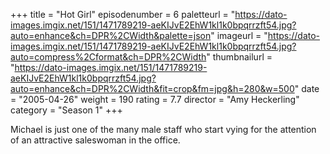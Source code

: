 +++
title = "Hot Girl"
episodenumber = 6
paletteurl = "https://dato-images.imgix.net/151/1471789219-aeKIJvE2EhW1kl1k0bpqrrzft54.jpg?auto=enhance&ch=DPR%2CWidth&palette=json"
imageurl = "https://dato-images.imgix.net/151/1471789219-aeKIJvE2EhW1kl1k0bpqrrzft54.jpg?auto=compress%2Cformat&ch=DPR%2CWidth"
thumbnailurl = "https://dato-images.imgix.net/151/1471789219-aeKIJvE2EhW1kl1k0bpqrrzft54.jpg?auto=enhance&ch=DPR%2CWidth&fit=crop&fm=jpg&h=280&w=500"
date = "2005-04-26"
weight = 190
rating = 7.7
director = "Amy Heckerling"
category = "Season 1"
+++

Michael is just one of the many male staff who start vying for the attention of an attractive saleswoman in the office.